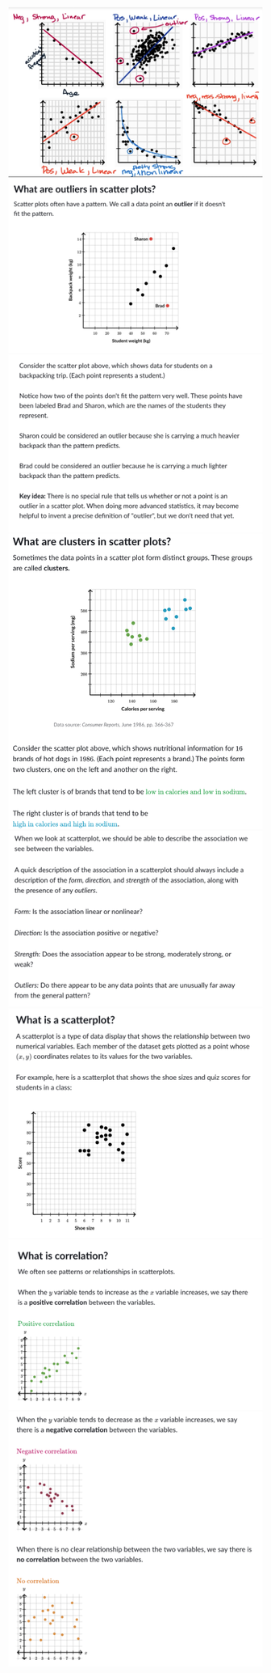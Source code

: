 ![](scatterplot-1.png)
![](scatterplot-outliers.png)
![](key-idea.png)
![](clusters.png)
![](describe.png)
![](correlation-1.png)
![](correlation-2.png)
![](correlation-3.png)

